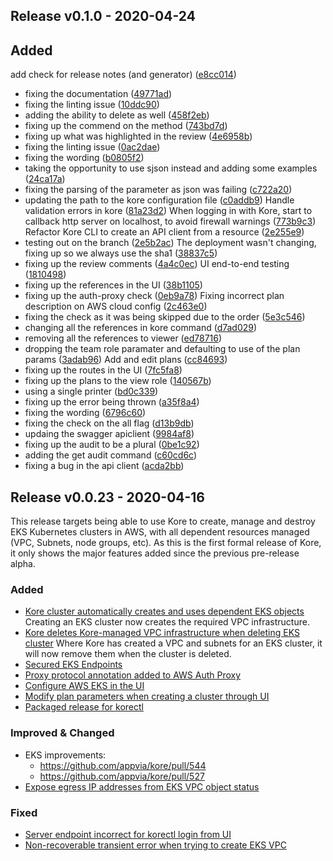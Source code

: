 ## Release v0.1.0 - 2020-04-24
## Added
add check for release notes (and generator) ([e8cc014](https://github.com/appvia/kore/commit/e8cc0140a6e662bac6679f795a68d495e44ad19b))
- fixing the documentation ([49771ad](https://github.com/appvia/kore/commit/49771ad8924db686727a0586ad01548de1cd79ad))
- fixing the linting issue ([10ddc90](https://github.com/appvia/kore/commit/10ddc9022875960c1ba37744d7e576d29147641f))
- adding the ability to delete as well ([458f2eb](https://github.com/appvia/kore/commit/458f2eb5f9b5ff0526343c75699293fa5d7c322d))
- fixing up the commend on the method ([743bd7d](https://github.com/appvia/kore/commit/743bd7de15d582224ac4e7a2b22a91460e6a7153))
- fixing up what was highlighted in the review ([4e6958b](https://github.com/appvia/kore/commit/4e6958b75981a207a6998495504a159def0069c0))
- fixing the linting issue ([0ac2dae](https://github.com/appvia/kore/commit/0ac2daea5163007d53b3283cb978fdee0a1e4eb7))
- fixing the wording ([b0805f2](https://github.com/appvia/kore/commit/b0805f2d4b0da96a0992a823b79ce5a6a613fb3f))
- taking the opportunity to use sjson instead and adding some examples ([24ca17a](https://github.com/appvia/kore/commit/24ca17a67ab974340b1731a5f28a9ecd0142e5e9))
- fixing the parsing of the parameter as json was failing ([c722a20](https://github.com/appvia/kore/commit/c722a20f1c2979f468f8634cfec22643c892ac35))
- updating the path to the kore configuration file ([c0addb9](https://github.com/appvia/kore/commit/c0addb9b879cea3ee6bef5ffab49f0e9865823d1))
Handle validation errors in kore ([81a23d2](https://github.com/appvia/kore/commit/81a23d253920786fe02e99912cfe2d7fa03a97d1))
When logging in with Kore, start to callback http server on localhost, to avoid firewall warnings ([773b9c3](https://github.com/appvia/kore/commit/773b9c3693de0080c967b869df9f20a2bae9f4e6))
Refactor Kore CLI to create an API client from a resource ([2e255e9](https://github.com/appvia/kore/commit/2e255e9f9f1e161785eef95e64ea15b3101ef17e))
- testing out on the branch ([2e5b2ac](https://github.com/appvia/kore/commit/2e5b2acadea733c9fd51ea6f036458d6414262de))
The deployment wasn't changing, fixing up so we always use the sha1 ([38837c5](https://github.com/appvia/kore/commit/38837c57676df17f22989e2f998d96bbb98fe843))
- fixing up the review comments ([4a4c0ec](https://github.com/appvia/kore/commit/4a4c0ec129ce2a14e938028950ced8edbf855c4d))
UI end-to-end testing ([1810498](https://github.com/appvia/kore/commit/1810498aaaae24f5f49323010f4802b67485d4de))
- fixing up the references in the UI ([38b1105](https://github.com/appvia/kore/commit/38b11055122ea87a723b971f1709ec5427011de7))
- fixing up the auth-proxy check ([0eb9a78](https://github.com/appvia/kore/commit/0eb9a78b3e511959f876676cf1d1ae2a0a84d26d))
Fixing incorrect plan description on AWS cloud config ([2c463e0](https://github.com/appvia/kore/commit/2c463e07eb5424a622813fe261403e897321b9d8))
- fixing the check as it was being skipped due to the order ([5e3c546](https://github.com/appvia/kore/commit/5e3c54607af8911a80841788238fdc82df561aea))
- changing all the references in kore command ([d7ad029](https://github.com/appvia/kore/commit/d7ad029e5fb2bda926534b69bb2c68930196eee6))
- removing all the references to viewer ([ed78716](https://github.com/appvia/kore/commit/ed7871694dbcd09b34ceadf645123cb20b72eea0))
- dropping the team role paramater and defaulting to use of the plan params ([3adab96](https://github.com/appvia/kore/commit/3adab96cba1958f6660f9ca8f320b38ca4bb7ad7))
Add and edit plans ([cc84693](https://github.com/appvia/kore/commit/cc846932812b81b0d5762f37703086cfce6421b4))
- fixing up the routes in the UI ([7fc5fa8](https://github.com/appvia/kore/commit/7fc5fa81fe62bf7056fdeb75c7f082d7d8cdae88))
- fixing up the plans to the view role ([140567b](https://github.com/appvia/kore/commit/140567b113f2cda3b44c673a5239c721c01fc691))
- using a single printer ([bd0c339](https://github.com/appvia/kore/commit/bd0c3390fcedd2ba81b79b704d751a46ebe72d48))
- fixing up the error being thrown ([a35f8a4](https://github.com/appvia/kore/commit/a35f8a4487f73f2bdb5754b3beadb83bccdfb3f9))
- fixing the wording ([6796c60](https://github.com/appvia/kore/commit/6796c608b4b326b3eb5fc5f7a52de1de2215b60a))
- fixing the check on the all flag ([d13b9db](https://github.com/appvia/kore/commit/d13b9db7ed5163a08dcb4750ebc9d294a4f6bc3e))
- updaing the swagger apiclient ([9984af8](https://github.com/appvia/kore/commit/9984af8d8776810b7fb5d5042fe241ba5b3ee1f9))
- fixing up the audit to be a plural ([0be1c92](https://github.com/appvia/kore/commit/0be1c92c1af79d5d2c55f280ddcd3d1c52ed2a29))
- adding the get audit command ([c60cd6c](https://github.com/appvia/kore/commit/c60cd6c26ff9b9e34e6722d2796ae6690d0a23bd))
- fixing a bug in the api client ([acda2bb](https://github.com/appvia/kore/commit/acda2bb20d2b24ca865d23e9e55b7cea8adcc692))



## Release v0.0.23 - 2020-04-16
This release targets being able to use Kore to create, manage and destroy EKS Kubernetes clusters in AWS, with
all dependent resources managed (VPC, Subnets, node groups, etc). 
As this is the first formal release of Kore, it only shows the major features added since the previous pre-release alpha.
### Added
- [Kore cluster automatically creates and uses dependent EKS objects](https://github.com/appvia/kore/issues/450)
  Creating an EKS cluster now creates the required VPC infrastructure.
- [Kore deletes Kore-managed VPC infrastructure when deleting EKS cluster](https://github.com/appvia/kore/issues/492)
  Where Kore has created a VPC and subnets for an EKS cluster, it will now remove them when the cluster is deleted.
- [Secured EKS Endpoints](https://github.com/appvia/kore/issues/514) 
- [Proxy protocol annotation added to AWS Auth Proxy](https://github.com/appvia/kore/issues/505)
- [Configure AWS EKS in the UI](https://github.com/appvia/kore/issues/488)
- [Modify plan parameters when creating a cluster through UI](https://github.com/appvia/kore/issues/489)
- [Packaged release for korectl](https://github.com/appvia/kore/issues/324)
### Improved & Changed
- EKS improvements:
  - https://github.com/appvia/kore/pull/544
  - https://github.com/appvia/kore/pull/527
- [Expose egress IP addresses from EKS VPC object status](https://github.com/appvia/kore/issues/517)
### Fixed
- [Server endpoint incorrect for korectl login from UI](https://github.com/appvia/kore/issues/571)
- [Non-recoverable transient error when trying to create EKS VPC](https://github.com/appvia/kore/issues/548)
